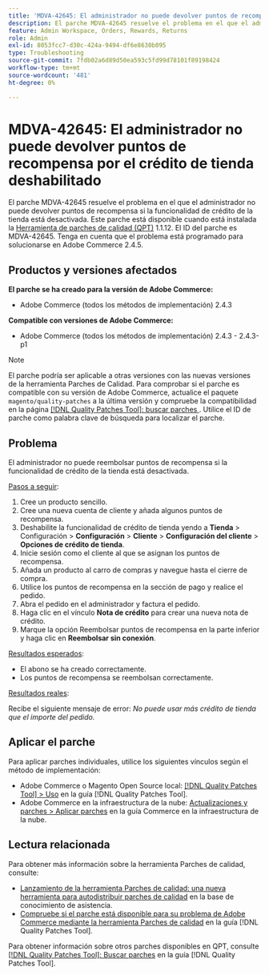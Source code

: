 ```yaml
---
title: 'MDVA-42645: El administrador no puede devolver puntos de recompensa por el crédito de tienda deshabilitado'
description: El parche MDVA-42645 resuelve el problema en el que el administrador no puede devolver puntos de recompensa si la funcionalidad de crédito de la tienda está desactivada. Este parche está disponible cuando está instalada la [Quality Patches Tool (QPT)](https://experienceleague.adobe.com/es/docs/commerce-operations/tools/quality-patches-tool/quality-patches-tool-to-self-serve-quality-patches) 1.1.12. El ID del parche es MDVA-42645. Tenga en cuenta que el problema está programado para solucionarse en Adobe Commerce 2.4.5.
feature: Admin Workspace, Orders, Rewards, Returns
role: Admin
exl-id: 8053fcc7-d30c-424a-9494-df6e8630b095
type: Troubleshooting
source-git-commit: 7fdb02a6d89d50ea593c5fd99d78101f89198424
workflow-type: tm+mt
source-wordcount: '481'
ht-degree: 0%

---
```


# MDVA-42645: El administrador no puede devolver puntos de recompensa por el crédito de tienda deshabilitado

El parche MDVA-42645 resuelve el problema en el que el administrador no puede devolver puntos de recompensa si la funcionalidad de crédito de la tienda está desactivada. Este parche está disponible cuando está instalada la [Herramienta de parches de calidad (QPT)](https://experienceleague.adobe.com/es/docs/commerce-operations/tools/quality-patches-tool/quality-patches-tool-to-self-serve-quality-patches) 1.1.12. El ID del parche es MDVA-42645. Tenga en cuenta que el problema está programado para solucionarse en Adobe Commerce 2.4.5.

## Productos y versiones afectados

**El parche se ha creado para la versión de Adobe Commerce:**

* Adobe Commerce (todos los métodos de implementación) 2.4.3

**Compatible con versiones de Adobe Commerce:**

* Adobe Commerce (todos los métodos de implementación) 2.4.3 - 2.4.3-p1

>[!NOTE]
>
>El parche podría ser aplicable a otras versiones con las nuevas versiones de la herramienta Parches de Calidad. Para comprobar si el parche es compatible con su versión de Adobe Commerce, actualice el paquete `magento/quality-patches` a la última versión y compruebe la compatibilidad en la página [[!DNL Quality Patches Tool]: buscar parches &#x200B;](https://experienceleague.adobe.com/es/docs/commerce-operations/tools/quality-patches-tool/quality-patches-tool-to-self-serve-quality-patches). Utilice el ID de parche como palabra clave de búsqueda para localizar el parche.

## Problema

El administrador no puede reembolsar puntos de recompensa si la funcionalidad de crédito de la tienda está desactivada.

<u>Pasos a seguir</u>:

1. Cree un producto sencillo.
1. Cree una nueva cuenta de cliente y añada algunos puntos de recompensa.
1. Deshabilite la funcionalidad de crédito de tienda yendo a **Tienda** > Configuración > **Configuración** > **Cliente** > **Configuración del cliente** > **Opciones de crédito de tienda**.
1. Inicie sesión como el cliente al que se asignan los puntos de recompensa.
1. Añada un producto al carro de compras y navegue hasta el cierre de compra.
1. Utilice los puntos de recompensa en la sección de pago y realice el pedido.
1. Abra el pedido en el administrador y factura el pedido.
1. Haga clic en el vínculo **Nota de crédito** para crear una nueva nota de crédito.
1. Marque la opción Reembolsar puntos de recompensa en la parte inferior y haga clic en **Reembolsar sin conexión**.

<u>Resultados esperados</u>:

* El abono se ha creado correctamente.
* Los puntos de recompensa se reembolsan correctamente.

<u>Resultados reales</u>:

Recibe el siguiente mensaje de error: *No puede usar más crédito de tienda que el importe del pedido.*

## Aplicar el parche

Para aplicar parches individuales, utilice los siguientes vínculos según el método de implementación:

* Adobe Commerce o Magento Open Source local: [[!DNL Quality Patches Tool] > Uso](/help/tools/quality-patches-tool/usage.md) en la guía [!DNL Quality Patches Tool].
* Adobe Commerce en la infraestructura de la nube: [Actualizaciones y parches > Aplicar parches](https://experienceleague.adobe.com/docs/commerce-cloud-service/user-guide/develop/upgrade/apply-patches.html?lang=es) en la guía Commerce en la infraestructura de la nube.

## Lectura relacionada

Para obtener más información sobre la herramienta Parches de calidad, consulte:

* [Lanzamiento de la herramienta Parches de calidad: una nueva herramienta para autodistribuir parches de calidad](https://experienceleague.adobe.com/es/docs/commerce-operations/tools/quality-patches-tool/quality-patches-tool-to-self-serve-quality-patches) en la base de conocimiento de asistencia.
* [Compruebe si el parche está disponible para su problema de Adobe Commerce mediante la herramienta Parches de calidad](/help/tools/quality-patches-tool/patches-available-in-qpt/check-patch-for-magento-issue-with-magento-quality-patches.md) en la guía [!DNL Quality Patches Tool].

Para obtener información sobre otros parches disponibles en QPT, consulte [[!DNL Quality Patches Tool]: Buscar parches](https://experienceleague.adobe.com/tools/commerce-quality-patches/index.html?lang=es) en la guía [!DNL Quality Patches Tool].
